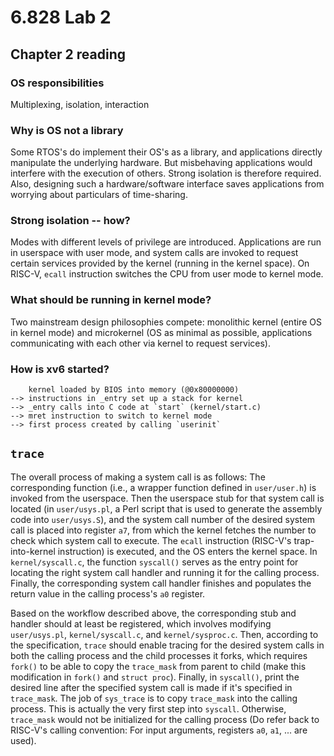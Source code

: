 # 6.828 Lab 2
## Chapter 2 reading
### OS responsibilities
Multiplexing, isolation, interaction
### Why is OS not a library
Some RTOS's do implement their OS's as a library, and applications directly manipulate the underlying hardware. But misbehaving applications would interfere with the execution of others. Strong isolation is therefore required. Also, designing such a hardware/software interface saves applications from worrying about particulars of time-sharing.
### Strong isolation -- how?
Modes with different levels of privilege are introduced. Applications are run in userspace with user mode, and system calls are invoked to request certain services provided by the kernel (running in the kernel space). On RISC-V, `ecall` instruction switches the CPU from user mode to kernel mode.
### What should be running in kernel mode?
Two mainstream design philosophies compete: monolithic kernel (entire OS in kernel mode) and microkernel (OS as minimal as possible, applications communicating with each other via kernel to request services).
### How is xv6 started?
```
    kernel loaded by BIOS into memory (@0x80000000)
--> instructions in _entry set up a stack for kernel
--> _entry calls into C code at `start` (kernel/start.c)
--> mret instruction to switch to kernel mode
--> first process created by calling `userinit`
```

## `trace`
The overall process of making a system call is as follows: The corresponding function (i.e., a wrapper function defined in `user/user.h`) is invoked from the userspace. Then the userspace stub for that system call is located (in `user/usys.pl`, a Perl script that is used to generate the assembly code into `user/usys.S`), and the system call number of the desired system call is placed into register `a7`, from which the kernel fetches the number to check which system call to execute. The `ecall` instruction (RISC-V's trap-into-kernel instruction) is executed, and the OS enters the kernel space. In `kernel/syscall.c`, the function `syscall()` serves as the entry point for locating the right system call handler and running it for the calling process. Finally, the corresponding system call handler finishes and populates the return value in the calling process's `a0` register.

Based on the workflow described above, the corresponding stub and handler should at least be registered, which involves modifying `user/usys.pl`, `kernel/syscall.c`, and `kernel/sysproc.c`. Then, according to the specification, `trace` should enable tracing for the desired system calls in both the calling process and the child processes it forks, which requires `fork()` to be able to copy the `trace_mask` from parent to child (make this modification in `fork()` and `struct proc`). Finally, in `syscall()`, print the desired line after the specified system call is made if it's specified in `trace_mask`. The job of `sys_trace` is to copy `trace_mask` into the calling process. This is actually the very first step into `syscall`. Otherwise, `trace_mask` would not be initialized for the calling process (Do refer back to RISC-V's calling convention: For input arguments, registers `a0`, `a1`, ... are used).
